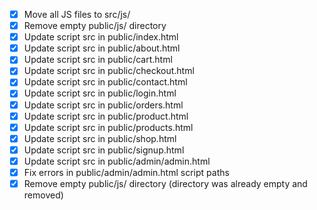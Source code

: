 - [x] Move all JS files to src/js/
- [x] Remove empty public/js/ directory
- [x] Update script src in public/index.html
- [x] Update script src in public/about.html
- [x] Update script src in public/cart.html
- [x] Update script src in public/checkout.html
- [x] Update script src in public/contact.html
- [x] Update script src in public/login.html
- [x] Update script src in public/orders.html
- [x] Update script src in public/product.html
- [x] Update script src in public/products.html
- [x] Update script src in public/shop.html
- [x] Update script src in public/signup.html
- [x] Update script src in public/admin/admin.html
- [x] Fix errors in public/admin/admin.html script paths
- [x] Remove empty public/js/ directory (directory was already empty and removed)
